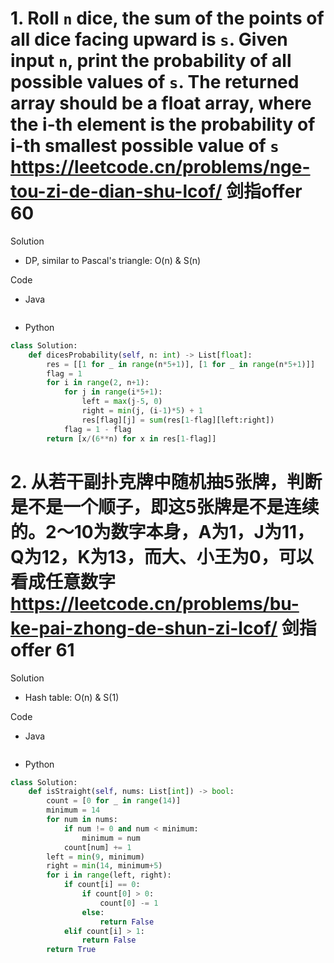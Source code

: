 # 1. Roll `n` dice, the sum of the points of all dice facing upward is `s`. Given input `n`, print the probability of all possible values of `s`. The returned array should be a float array, where the i-th element is the probability of i-th smallest possible value of `s` https://leetcode.cn/problems/nge-tou-zi-de-dian-shu-lcof/ 剑指offer 60

Solution

- DP, similar to Pascal's triangle: O(n) & S(n)

Code

- Java

```java

```

- Python

```python
class Solution:
    def dicesProbability(self, n: int) -> List[float]:
        res = [[1 for _ in range(n*5+1)], [1 for _ in range(n*5+1)]]
        flag = 1
        for i in range(2, n+1):
            for j in range(i*5+1):
                left = max(j-5, 0)
                right = min(j, (i-1)*5) + 1
                res[flag][j] = sum(res[1-flag][left:right])
            flag = 1 - flag
        return [x/(6**n) for x in res[1-flag]]
```

# 2. 从若干副扑克牌中随机抽5张牌，判断是不是一个顺子，即这5张牌是不是连续的。2～10为数字本身，A为1，J为11，Q为12，K为13，而大、小王为0，可以看成任意数字 https://leetcode.cn/problems/bu-ke-pai-zhong-de-shun-zi-lcof/ 剑指offer 61

Solution

- Hash table: O(n) & S(1)

Code

- Java

```java

```

- Python

```python
class Solution:
    def isStraight(self, nums: List[int]) -> bool:
        count = [0 for _ in range(14)]
        minimum = 14
        for num in nums:
            if num != 0 and num < minimum:
                minimum = num
            count[num] += 1
        left = min(9, minimum)
        right = min(14, minimum+5)
        for i in range(left, right):
            if count[i] == 0:
                if count[0] > 0:
                    count[0] -= 1
                else:
                    return False
            elif count[i] > 1:
                return False
        return True
```